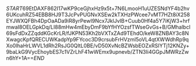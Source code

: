 $START$69EtDAXF862I17wKP9ceGjhxHz9x5t+7N6LmooH1uUZESNdYF4b2hv6UKcuhRZ54EBB8HJ9T3JcPvPUGNvXSEw2kTXHzPWcee7vMT7HZt8iX258EYJWXQFBh4DpOaADa9iR8yrPewI9Ncx7JklJvIB+Cuub0Hf4a5Y7iKjW3+hrfmwaI8OELGpkDq/LI88mHw4mEbyDmF9bYfHYOzsfTWseGvGs+B/GMhalbcl69sFdDxZZqddKGcKrLR/fJKPN53Kh2bVXTxZAd9TEhdO/keW8ZNBAY3c8NXwagcKpfQRECUWKadpYp9FYcoc3D9crsubFrHVzml5oVL4qtXWWdhRp9qXo0lhaHrLWVL1dRh2RsJG0QltL0BE/vD50XvNcBZWsbEOZxRSIYTj12KNZy+9baLkG9VycEhoybES7c1VZrLhF41wWEmx9upnevb/ZTN3Ii4GGpJMWRzZwn6hY+1A==$END$